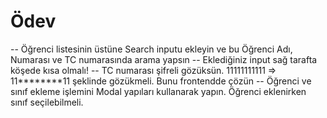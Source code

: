 # Ödev
-- Öğrenci listesinin üstüne Search inputu ekleyin ve bu Öğrenci Adı, Numarası ve TC numarasında arama yapsın
-- Eklediğiniz input sağ tarafta köşede kısa olmalı!
-- TC numarası şifreli gözüksün. 11111111111 => 11********11 şeklinde gözükmeli. Bunu frontendde çözün
-- Öğrenci ve sınıf ekleme işlemini Modal yapıları kullanarak yapın. Öğrenci eklenirken sınıf seçilebilmeli. 